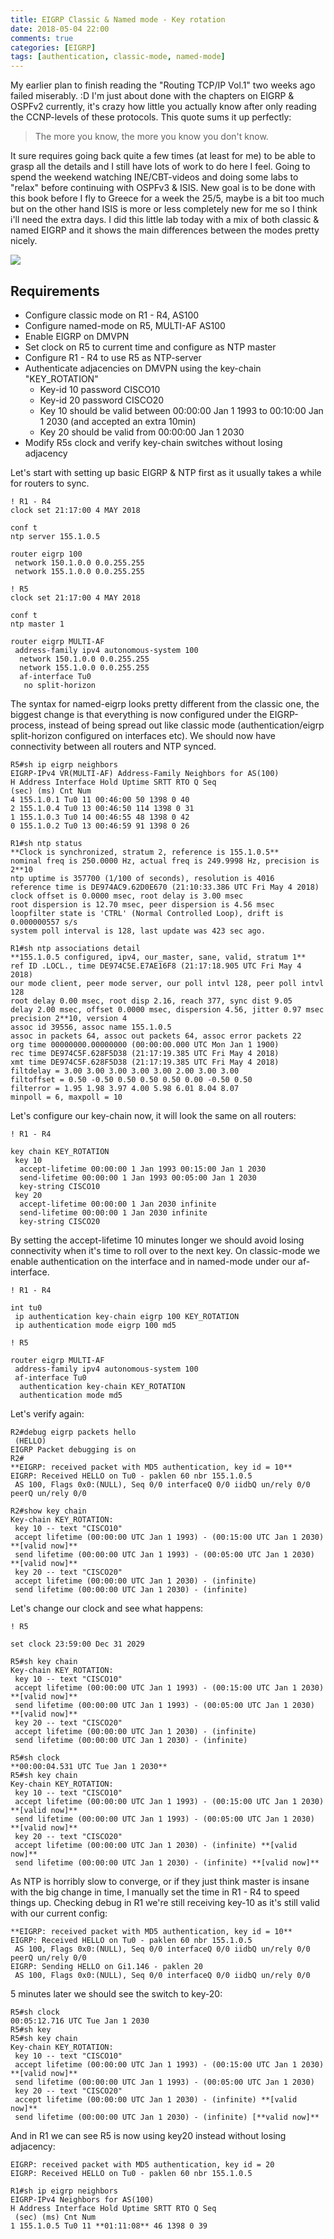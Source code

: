 ```yaml
---
title: EIGRP Classic & Named mode - Key rotation
date: 2018-05-04 22:00
comments: true
categories: [EIGRP]
tags: [authentication, classic-mode, named-mode]
---
```

My earlier plan to finish reading the "Routing TCP/IP Vol.1" two weeks ago failed miserably. :D I'm just about done with the chapters on EIGRP & OSPFv2 currently, it's crazy how little you actually know after only reading the CCNP-levels of these protocols. This quote sums it up perfectly:

> The more you know, the more you know you don't know.

It sure requires going back quite a few times (at least for me) to be able to grasp all the details and I still have lots of work to do here I feel. Going to spend the weekend watching INE/CBT-videos and doing some labs to "relax" before continuing with OSPFv3 & ISIS. New goal is to be done with this book before I fly to Greece for a week the 25/5, maybe is a bit too much but on the other hand ISIS is more or less completely new for me so I think i'll need the extra days. I did this little lab today with a mix of both classic & named EIGRP and it shows the main differences between the modes pretty nicely. 

![](/assets/images/2018/05/full_topologydmvpn.png)

Requirements
------------

*   Configure classic mode on R1 - R4, AS100
*   Configure named-mode on R5, MULTI-AF AS100
*   Enable EIGRP on DMVPN
*   Set clock on R5 to current time and configure as NTP master
*   Configure R1 - R4 to use R5 as NTP-server
*   Authenticate adjacencies on DMVPN using the key-chain "KEY_ROTATION"
    *   Key-id 10 password CISCO10
    *   Key-id 20 password CISCO20
    *   Key 10 should be valid between 00:00:00 Jan 1 1993 to 00:10:00 Jan 1 2030 (and accepted an extra 10min)
    *   Key 20 should be valid from 00:00:00 Jan 1 2030
*   Modify R5s clock and verify key-chain switches without losing adjacency

Let's start with setting up basic EIGRP & NTP first as it usually takes a while for routers to sync.

```
! R1 - R4
clock set 21:17:00 4 MAY 2018

conf t
ntp server 155.1.0.5

router eigrp 100
 network 150.1.0.0 0.0.255.255 
 network 155.1.0.0 0.0.255.255

! R5
clock set 21:17:00 4 MAY 2018

conf t
ntp master 1

router eigrp MULTI-AF
 address-family ipv4 autonomous-system 100
  network 150.1.0.0 0.0.255.255
  network 155.1.0.0 0.0.255.255
  af-interface Tu0
   no split-horizon
```
The syntax for named-eigrp looks pretty different from the classic one, the biggest change is that everything is now configured under the EIGRP-process, instead of being spread out like classic mode (authentication/eigrp split-horizon configured on interfaces etc). We should now have connectivity between all routers and NTP synced.

	R5#sh ip eigrp neighbors 
	EIGRP-IPv4 VR(MULTI-AF) Address-Family Neighbors for AS(100)
	H Address Interface Hold Uptime SRTT RTO Q Seq
	(sec) (ms) Cnt Num
	4 155.1.0.1 Tu0 11 00:46:00 50 1398 0 40
	2 155.1.0.4 Tu0 13 00:46:50 114 1398 0 31
	1 155.1.0.3 Tu0 14 00:46:55 48 1398 0 42
	0 155.1.0.2 Tu0 13 00:46:59 91 1398 0 26

	R1#sh ntp status
	**Clock is synchronized, stratum 2, reference is 155.1.0.5** 
	nominal freq is 250.0000 Hz, actual freq is 249.9998 Hz, precision is 2**10
	ntp uptime is 357700 (1/100 of seconds), resolution is 4016
	reference time is DE974AC9.62D0E670 (21:10:33.386 UTC Fri May 4 2018)
	clock offset is 0.0000 msec, root delay is 3.00 msec
	root dispersion is 12.70 msec, peer dispersion is 4.56 msec
	loopfilter state is 'CTRL' (Normal Controlled Loop), drift is 0.000000557 s/s
	system poll interval is 128, last update was 423 sec ago.

	R1#sh ntp associations detail
	**155.1.0.5 configured, ipv4, our_master, sane, valid, stratum 1**
	ref ID .LOCL., time DE974C5E.E7AE16F8 (21:17:18.905 UTC Fri May 4 2018)
	our mode client, peer mode server, our poll intvl 128, peer poll intvl 128
	root delay 0.00 msec, root disp 2.16, reach 377, sync dist 9.05
	delay 2.00 msec, offset 0.0000 msec, dispersion 4.56, jitter 0.97 msec
	precision 2**10, version 4
	assoc id 39556, assoc name 155.1.0.5
	assoc in packets 64, assoc out packets 64, assoc error packets 22
	org time 00000000.00000000 (00:00:00.000 UTC Mon Jan 1 1900)
	rec time DE974C5F.628F5D38 (21:17:19.385 UTC Fri May 4 2018)
	xmt time DE974C5F.628F5D38 (21:17:19.385 UTC Fri May 4 2018)
	filtdelay = 3.00 3.00 3.00 3.00 3.00 2.00 3.00 3.00
	filtoffset = 0.50 -0.50 0.50 0.50 0.50 0.00 -0.50 0.50
	filterror = 1.95 1.98 3.97 4.00 5.98 6.01 8.04 8.07
	minpoll = 6, maxpoll = 10

Let's configure our key-chain now, it will look the same on all routers:

```
! R1 - R4

key chain KEY_ROTATION
 key 10
  accept-lifetime 00:00:00 1 Jan 1993 00:15:00 Jan 1 2030
  send-lifetime 00:00:00 1 Jan 1993 00:05:00 Jan 1 2030
  key-string CISCO10
 key 20
  accept-lifetime 00:00:00 1 Jan 2030 infinite
  send-lifetime 00:00:00 1 Jan 2030 infinite
  key-string CISCO20
```

By setting the accept-lifetime 10 minutes longer we should avoid losing connectivity when it's time to roll over to the next key. On classic-mode we enable authentication on the interface and in named-mode under our af-interface.

```
! R1 - R4

int tu0
 ip authentication key-chain eigrp 100 KEY_ROTATION
 ip authentication mode eigrp 100 md5

! R5

router eigrp MULTI-AF
 address-family ipv4 autonomous-system 100
 af-interface Tu0
  authentication key-chain KEY_ROTATION
  authentication mode md5
```

Let's verify again:

```
R2#debug eigrp packets hello
 (HELLO)
EIGRP Packet debugging is on
R2#
**EIGRP: received packet with MD5 authentication, key id = 10**
EIGRP: Received HELLO on Tu0 - paklen 60 nbr 155.1.0.5
 AS 100, Flags 0x0:(NULL), Seq 0/0 interfaceQ 0/0 iidbQ un/rely 0/0 peerQ un/rely 0/0

R2#show key chain 
Key-chain KEY_ROTATION:
 key 10 -- text "CISCO10"
 accept lifetime (00:00:00 UTC Jan 1 1993) - (00:15:00 UTC Jan 1 2030) **[valid now]**
 send lifetime (00:00:00 UTC Jan 1 1993) - (00:05:00 UTC Jan 1 2030) **[valid now]**
 key 20 -- text "CISCO20"
 accept lifetime (00:00:00 UTC Jan 1 2030) - (infinite)
 send lifetime (00:00:00 UTC Jan 1 2030) - (infinite)
```

Let's change our clock and see what happens:

```
! R5

set clock 23:59:00 Dec 31 2029

R5#sh key chain 
Key-chain KEY_ROTATION:
 key 10 -- text "CISCO10"
 accept lifetime (00:00:00 UTC Jan 1 1993) - (00:15:00 UTC Jan 1 2030) **[valid now]**
 send lifetime (00:00:00 UTC Jan 1 1993) - (00:05:00 UTC Jan 1 2030) **[valid now]**
 key 20 -- text "CISCO20"
 accept lifetime (00:00:00 UTC Jan 1 2030) - (infinite)
 send lifetime (00:00:00 UTC Jan 1 2030) - (infinite)

R5#sh clock 
**00:00:04.531 UTC Tue Jan 1 2030**
R5#sh key chain 
Key-chain KEY_ROTATION:
 key 10 -- text "CISCO10"
 accept lifetime (00:00:00 UTC Jan 1 1993) - (00:15:00 UTC Jan 1 2030) **[valid now]**
 send lifetime (00:00:00 UTC Jan 1 1993) - (00:05:00 UTC Jan 1 2030) **[valid now]**
 key 20 -- text "CISCO20"
 accept lifetime (00:00:00 UTC Jan 1 2030) - (infinite) **[valid now]**
 send lifetime (00:00:00 UTC Jan 1 2030) - (infinite) **[valid now]**
```

As NTP is horribly slow to converge, or if they just think master is insane with the big change in time, I manually set the time in R1 - R4 to speed things up. Checking debug in R1 we're still receiving key-10 as it's still valid with our current config:

```
**EIGRP: received packet with MD5 authentication, key id = 10**
EIGRP: Received HELLO on Tu0 - paklen 60 nbr 155.1.0.5
 AS 100, Flags 0x0:(NULL), Seq 0/0 interfaceQ 0/0 iidbQ un/rely 0/0 peerQ un/rely 0/0
EIGRP: Sending HELLO on Gi1.146 - paklen 20
 AS 100, Flags 0x0:(NULL), Seq 0/0 interfaceQ 0/0 iidbQ un/rely 0/0
```
5 minutes later we should see the switch to key-20:
```
R5#sh clock
00:05:12.716 UTC Tue Jan 1 2030
R5#sh key
R5#sh key chain
Key-chain KEY_ROTATION:
 key 10 -- text "CISCO10"
 accept lifetime (00:00:00 UTC Jan 1 1993) - (00:15:00 UTC Jan 1 2030) **[valid now]**
 send lifetime (00:00:00 UTC Jan 1 1993) - (00:05:00 UTC Jan 1 2030)
 key 20 -- text "CISCO20"
 accept lifetime (00:00:00 UTC Jan 1 2030) - (infinite) **[valid now]**
 send lifetime (00:00:00 UTC Jan 1 2030) - (infinite) [**valid now]**
```
And in R1 we can see R5 is now using key20 instead without losing adjacency:
```
EIGRP: received packet with MD5 authentication, key id = 20
EIGRP: Received HELLO on Tu0 - paklen 60 nbr 155.1.0.5

R1#sh ip eigrp neighbors 
EIGRP-IPv4 Neighbors for AS(100)
H Address Interface Hold Uptime SRTT RTO Q Seq
 (sec) (ms) Cnt Num
1 155.1.0.5 Tu0 11 **01:11:08** 46 1398 0 39
```
